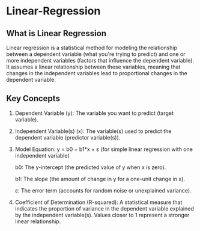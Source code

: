 # Linear-Regression

## What is Linear Regression
Linear regression is a statistical method for modeling the relationship between a dependent variable (what you're trying to predict) and one or more independent variables 
(factors that influence the dependent variable). It assumes a linear relationship between these variables, meaning that changes in the independent variables lead to 
proportional changes in the dependent variable.

## Key Concepts
1. Dependent Variable (y): The variable you want to predict (target variable).
2. Independent Variable(s) (x): The variable(s) used to predict the dependent variable (predictor variable(s)).
3. Model Equation: y = b0 + b1*x + ε (for simple linear regression with one independent variable)

    b0: The y-intercept (the predicted value of y when x is zero).
   
    b1: The slope (the amount of change in y for a one-unit change in x).
   
    ε: The error term (accounts for random noise or unexplained variance).

5. Coefficient of Determination (R-squared): A statistical measure that indicates the proportion of variance in the dependent variable explained by the independent variable(s). Values closer to 1 represent a stronger linear relationship.
